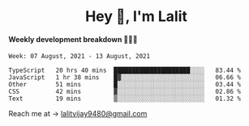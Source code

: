 <h1 align="center">Hey 👋, I'm Lalit</h1>

#### Weekly development breakdown 👨🏻‍💻
<!--START_SECTION:waka-->
```text
Week: 07 August, 2021 - 13 August, 2021

TypeScript   20 hrs 40 mins  █████████████████████░░░░   83.44 % 
JavaScript   1 hr 38 mins    █▓░░░░░░░░░░░░░░░░░░░░░░░   06.66 % 
Other        51 mins         █░░░░░░░░░░░░░░░░░░░░░░░░   03.44 % 
CSS          42 mins         ▓░░░░░░░░░░░░░░░░░░░░░░░░   02.86 % 
Text         19 mins         ▒░░░░░░░░░░░░░░░░░░░░░░░░   01.32 % 
```
<!--END_SECTION:waka-->

Reach me at → lalitvijay9480@gmail.com
